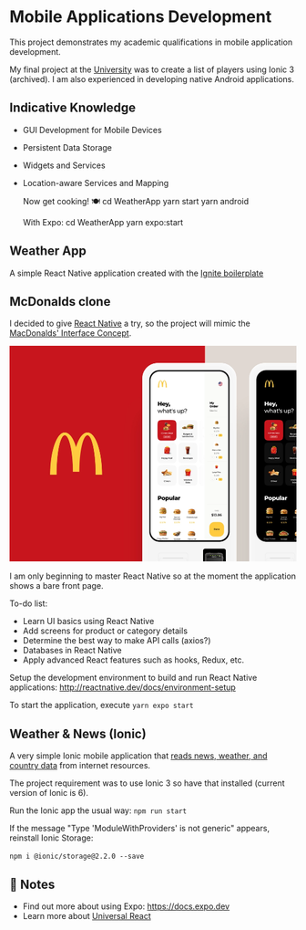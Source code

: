 # Mobile Applications Development

This project demonstrates my academic qualifications in mobile application development.

My final project at the [University](https://atu.ie) was to create a list of players using Ionic 3 (archived). I am also experienced in developing native Android applications.

## Indicative Knowledge

- GUI Development for Mobile Devices
- Persistent Data Storage
- Widgets and Services
- Location-aware Services and Mapping



    Now get cooking! 🍽
      cd WeatherApp
      yarn start
      yarn android

    With Expo:
      cd WeatherApp
      yarn expo:start

## Weather App

A simple React Native application created with the [Ignite boilerplate](https://github.com/infinitered/ignite)

## McDonalds clone

I decided to give [React Native](http://reactnative.dev/) a try, so the project will mimic the [MacDonalds' Interface Concept](https://dribbble.com/shots/7049291-McDonald-s-Touch-Interface-Concept).

![Concept](./McDonalds/Design.png "McDonald's")

I am only beginning to master React Native so at the moment the application shows a bare front page.

To-do list:

- Learn UI basics using React Native
- Add screens for product or category details
- Determine the best way to make API calls (axios?)
- Databases in React Native
- Apply advanced React features such as hooks, Redux, etc.

Setup the development environment to build and run React Native applications: http://reactnative.dev/docs/environment-setup

To start the application, execute `yarn expo start`



## Weather & News (Ionic)

A very simple Ionic mobile application that [reads news, weather, and country data](./WeatherNews) from
internet resources.

The project requirement was to use Ionic 3 so have that installed (current version of Ionic is 6).

Run the Ionic app the usual way: `npm run start`

If the message "Type 'ModuleWithProviders' is not generic" appears, reinstall Ionic Storage:

`npm i @ionic/storage@2.2.0 --save`


## 📝 Notes

- Find out more about using Expo: https://docs.expo.dev
- Learn more about [Universal React](https://docs.expo.io/)
